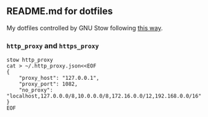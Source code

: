 
## README.md for dotfiles

My dotfiles controlled by GNU Stow following [this way](https://farseerfc.me/using-gnu-stow-to-manage-your-dotfiles.html).

### `http_proxy` and `https_proxy`

```
stow http_proxy
cat > ~/.http_proxy.json<<EOF
{
    "proxy_host": "127.0.0.1",
    "proxy_port": 1082,
    "no_proxy": "localhost,127.0.0.0/8,10.0.0.0/8,172.16.0.0/12,192.168.0.0/16"
}
EOF
```